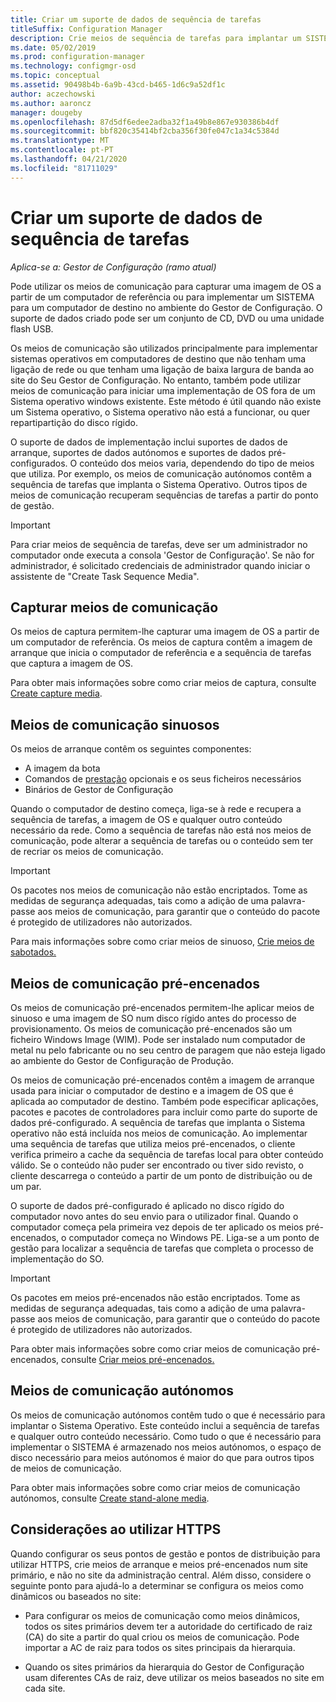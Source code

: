 ```yaml
---
title: Criar um suporte de dados de sequência de tarefas
titleSuffix: Configuration Manager
description: Crie meios de sequência de tarefas para implantar um SISTEMA para um computador de destino no ambiente do Seu Gestor de Configuração.
ms.date: 05/02/2019
ms.prod: configuration-manager
ms.technology: configmgr-osd
ms.topic: conceptual
ms.assetid: 90498b4b-6a9b-43cd-b465-1d6c9a52df1c
author: aczechowski
ms.author: aaroncz
manager: dougeby
ms.openlocfilehash: 87d5df6edee2adba32f1a49b8e867e930386b4df
ms.sourcegitcommit: bbf820c35414bf2cba356f30fe047c1a34c5384d
ms.translationtype: MT
ms.contentlocale: pt-PT
ms.lasthandoff: 04/21/2020
ms.locfileid: "81711029"
---
```

# <a name="create-task-sequence-media"></a>Criar um suporte de dados de sequência de tarefas

*Aplica-se a: Gestor de Configuração (ramo atual)*

Pode utilizar os meios de comunicação para capturar uma imagem de OS a partir de um computador de referência ou para implementar um SISTEMA para um computador de destino no ambiente do Gestor de Configuração. O suporte de dados criado pode ser um conjunto de CD, DVD ou uma unidade flash USB.  

Os meios de comunicação são utilizados principalmente para implementar sistemas operativos em computadores de destino que não tenham uma ligação de rede ou que tenham uma ligação de baixa largura de banda ao site do Seu Gestor de Configuração. No entanto, também pode utilizar meios de comunicação para iniciar uma implementação de OS fora de um Sistema operativo windows existente. Este método é útil quando não existe um Sistema operativo, o Sistema operativo não está a funcionar, ou quer repartipartição do disco rígido.  

O suporte de dados de implementação inclui suportes de dados de arranque, suportes de dados autónomos e suportes de dados pré-configurados. O conteúdo dos meios varia, dependendo do tipo de meios que utiliza. Por exemplo, os meios de comunicação autónomos contêm a sequência de tarefas que implanta o Sistema Operativo. Outros tipos de meios de comunicação recuperam sequências de tarefas a partir do ponto de gestão.  

> [!IMPORTANT]  
> Para criar meios de sequência de tarefas, deve ser um administrador no computador onde executa a consola 'Gestor de Configuração'. Se não for administrador, é solicitado credenciais de administrador quando iniciar o assistente de "Create Task Sequence Media".  


## <a name="capture-media"></a><a name="BKMK_PlanCaptureMedia"></a>Capturar meios de comunicação

Os meios de captura permitem-lhe capturar uma imagem de OS a partir de um computador de referência. Os meios de captura contêm a imagem de arranque que inicia o computador de referência e a sequência de tarefas que captura a imagem de OS.

Para obter mais informações sobre como criar meios de captura, consulte [Create capture media](create-capture-media.md).  


## <a name="bootable-media"></a><a name="BKMK_PlanBootableMedia"></a>Meios de comunicação sinuosos

Os meios de arranque contêm os seguintes componentes:

- A imagem da bota
- Comandos de [prestação](../understand/prestart-commands-for-task-sequence-media.md) opcionais e os seus ficheiros necessários
- Binários de Gestor de Configuração

Quando o computador de destino começa, liga-se à rede e recupera a sequência de tarefas, a imagem de OS e qualquer outro conteúdo necessário da rede. Como a sequência de tarefas não está nos meios de comunicação, pode alterar a sequência de tarefas ou o conteúdo sem ter de recriar os meios de comunicação.  

> [!IMPORTANT]  
> Os pacotes nos meios de comunicação não estão encriptados. Tome as medidas de segurança adequadas, tais como a adição de uma palavra-passe aos meios de comunicação, para garantir que o conteúdo do pacote é protegido de utilizadores não autorizados.  

Para mais informações sobre como criar meios de sinuoso, [Crie meios de sabotados.](create-bootable-media.md)  


## <a name="prestaged-media"></a><a name="BKMK_PlanPrestagedMedia"></a>Meios de comunicação pré-encenados

Os meios de comunicação pré-encenados permitem-lhe aplicar meios de sinuoso e uma imagem de SO num disco rígido antes do processo de provisionamento. Os meios de comunicação pré-encenados são um ficheiro Windows Image (WIM). Pode ser instalado num computador de metal nu pelo fabricante ou no seu centro de paragem que não esteja ligado ao ambiente do Gestor de Configuração de Produção.  

Os meios de comunicação pré-encenados contêm a imagem de arranque usada para iniciar o computador de destino e a imagem de OS que é aplicada ao computador de destino. Também pode especificar aplicações, pacotes e pacotes de controladores para incluir como parte do suporte de dados pré-configurado. A sequência de tarefas que implanta o Sistema operativo não está incluída nos meios de comunicação. Ao implementar uma sequência de tarefas que utiliza meios pré-encenados, o cliente verifica primeiro a cache da sequência de tarefas local para obter conteúdo válido. Se o conteúdo não puder ser encontrado ou tiver sido revisto, o cliente descarrega o conteúdo a partir de um ponto de distribuição ou de um par.  

O suporte de dados pré-configurado é aplicado no disco rígido do computador novo antes do seu envio para o utilizador final. Quando o computador começa pela primeira vez depois de ter aplicado os meios pré-encenados, o computador começa no Windows PE. Liga-se a um ponto de gestão para localizar a sequência de tarefas que completa o processo de implementação do SO.  

> [!IMPORTANT]  
> Os pacotes em meios pré-encenados não estão encriptados. Tome as medidas de segurança adequadas, tais como a adição de uma palavra-passe aos meios de comunicação, para garantir que o conteúdo do pacote é protegido de utilizadores não autorizados.  

Para obter mais informações sobre como criar meios de comunicação pré-encenados, consulte [Criar meios pré-encenados.](create-prestaged-media.md)  


## <a name="stand-alone-media"></a><a name="BKMK_PlanStandaloneMedia"></a>Meios de comunicação autónomos

Os meios de comunicação autónomos contêm tudo o que é necessário para implantar o Sistema Operativo. Este conteúdo inclui a sequência de tarefas e qualquer outro conteúdo necessário. Como tudo o que é necessário para implementar o SISTEMA é armazenado nos meios autónomos, o espaço de disco necessário para meios autónomos é maior do que para outros tipos de meios de comunicação.  

Para obter mais informações sobre como criar meios de comunicação autónomos, consulte [Create stand-alone media](create-stand-alone-media.md).  


## <a name="considerations-when-using-https"></a>Considerações ao utilizar HTTPS

Quando configurar os seus pontos de gestão e pontos de distribuição para utilizar HTTPS, crie meios de arranque e meios pré-encenados num site primário, e não no site da administração central. Além disso, considere o seguinte ponto para ajudá-lo a determinar se configura os meios como dinâmicos ou baseados no site:  

- Para configurar os meios de comunicação como meios dinâmicos, todos os sites primários devem ter a autoridade do certificado de raiz (CA) do site a partir do qual criou os meios de comunicação. Pode importar a AC de raiz para todos os sites principais da hierarquia.  

- Quando os sites primários da hierarquia do Gestor de Configuração usam diferentes CAs de raiz, deve utilizar os meios baseados no site em cada site.  
